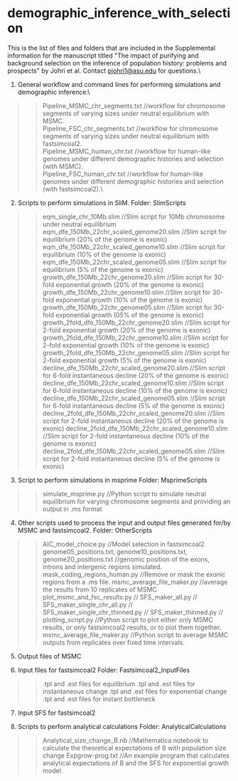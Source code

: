 # demographic_inference_with_selection
This is the list of files and folders that are included in the Supplemental information for the manuscript titled "The impact of purifying and background selection on the inference of population history: problems and prospects" by Johri et al. Contact pjohri1@asu.edu for questions.\

1. General workflow and command lines for performing simulations and demographic inference:\
>> Pipeline_MSMC_chr_segments.txt //workflow for chromosome segments of varying sizes under neutral equilibrium with MSMC.\
>> Pipeline_FSC_chr_segments.txt //workflow for chromosome segments of varying sizes under neutral equilibrium with fastsimcoal2.\
>> Pipeline_MSMC_human_chr.txt //workflow for human-like genomes under different demographic histories and selection (with MSMC).\
>> Pipeline_FSC_human_chr.txt //workflow for human-like genomes under different demographic histories and selection (with fastsimcoal2).\

2. Scripts to perform simulations in SliM.
Folder: SlimScripts
>> eqm_single_chr_10Mb.slim //Slim script for 10Mb chromosome under neutral equilibrium
>> eqm_dfe_150Mb_22chr_scaled_genome20.slim //Slim script for equilibrium (20% of the genome is exonic)
>> eqm_dfe_150Mb_22chr_scaled_genome10.slim //Slim script for equilibrium (10% of the genome is exonic)
>> eqm_dfe_150Mb_22chr_scaled_genome05.slim //Slim script for equilibrium (5% of the genome is exonic)
>> growth_dfe_150Mb_22chr_genome20.slim //Slim script for 30-fold exponential growth (20% of the genome is exonic)
>> growth_dfe_150Mb_22chr_genome10.slim //Slim script for 30-fold exponential growth (10% of the genome is exonic)
>> growth_dfe_150Mb_22chr_genome05.slim //Slim script for 30-fold exponential growth (05% of the genome is exonic)
>> growth_2fold_dfe_150Mb_22chr_genome20.slim //Slim script for 2-fold exponential growth (20% of the genome is exonic)
>> growth_2fold_dfe_150Mb_22chr_genome10.slim //Slim script for 2-fold exponential growth (10% of the genome is exonic)
>> growth_2fold_dfe_150Mb_22chr_genome05.slim //Slim script for 2-fold exponential growth (5% of the genome is exonic)
>> decline_dfe_150Mb_22chr_scaled_genome20.slim //Slim script for 6-fold instantaneous decline (20% of the genome is exonic)
>> decline_dfe_150Mb_22chr_scaled_genome10.slim //Slim script for 6-fold instantaneous decline (10% of the genome is exonic)
>> decline_dfe_150Mb_22chr_scaled_genome05.slim //Slim script for 6-fold instantaneous decline (5% of the genome is exonic)
>> decline_2fold_dfe_150Mb_22chr_scaled_genome20.slim //Slim script for 2-fold instantaneous decline (20% of the genome is exonic)
>> decline_2fold_dfe_150Mb_22chr_scaled_genome10.slim //Slim script for 2-fold instantaneous decline (10% of the genome is exonic)
>> decline_2fold_dfe_150Mb_22chr_scaled_genome05.slim //Slim script for 2-fold instantaneous decline (5% of the genome is exonic)

3. Script to perform simulations in msprime
Folder: MsprimeScripts
>> simulate_msprime.py //Python script to simulate neutral equilibrium for varying chromosome segments and providing an output in .ms format

4. Other scripts used to process the input and output files generated for/by MSMC and fastsimcoal2.
Folder: OtherScripts
>> AIC_model_choice.py //Model selection in fastsimcoal2
>> genome05_positions.txt, genome10_positions.txt, genome20_positions.txt //genomic position of the exons, introns and intergenic regions simulated.
>> mask_coding_regions_human.py //Remove or mask the exonic regions from a .ms file.
>> msmc_average_file_maker.py //average the results from 10 replicates of MSMC
>> plot_msmc_and_fsc_results.py //
>> SFS_maker_all.py //
>> SFS_maker_single_chr_all.py //
>> SFS_maker_single_chr_thinned.py //
>> SFS_maker_thinned.py //
>> plotting_script.py //Python script to plot either only MSMC results, or only fastsimcoal2 results, or to plot them together.
>> msmc_average_file_maker.py //Python script to average MSMC outputs from replicates over fixed time intervals.

5. Output files of MSMC

6. Input files for fastsimcoal2
Folder: Fastsimcoal2_InputFiles
>> .tpl and .est files for equilibrium
>> .tpl and .est files for instantaneous change
>> .tpl and .est files for exponential change
>> .tpl and .est files for instant bottleneck

7. Input SFS for fastsimcoal2

8. Scripts to perform analytical calculations
Folder: AnalyticalCalculations
>> Analytical_size_change_B.nb //Mathematica notebook to calculate the theoretical expectations of B with population size change
>> Expgrow-prog.txt //An example program that calculates analytical expectations of B and the SFS for exponential growth model.
